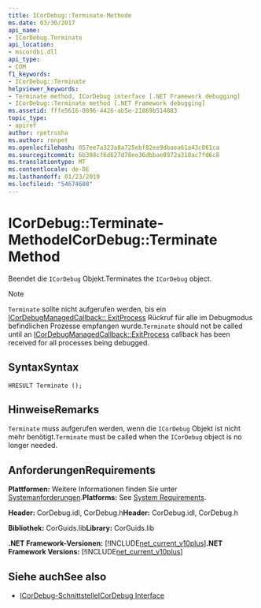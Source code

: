 ```yaml
---
title: ICorDebug::Terminate-Methode
ms.date: 03/30/2017
api_name:
- ICorDebug.Terminate
api_location:
- mscordbi.dll
api_type:
- COM
f1_keywords:
- ICorDebug::Terminate
helpviewer_keywords:
- Terminate method, ICorDebug interface [.NET Framework debugging]
- ICorDebug::Terminate method [.NET Framework debugging]
ms.assetid: fffe5616-0896-4426-ab5e-21869b514883
topic_type:
- apiref
author: rpetrusha
ms.author: ronpet
ms.openlocfilehash: 057ee7a323a8a725ebf82ee9dbaea61a43c061ca
ms.sourcegitcommit: 6b308cf6d627d78ee36dbbae8972a310ac7fd6c8
ms.translationtype: MT
ms.contentlocale: de-DE
ms.lasthandoff: 01/23/2019
ms.locfileid: "54674608"
---
```

# <a name="icordebugterminate-method"></a><span data-ttu-id="82861-102">ICorDebug::Terminate-Methode</span><span class="sxs-lookup"><span data-stu-id="82861-102">ICorDebug::Terminate Method</span></span>
<span data-ttu-id="82861-103">Beendet die `ICorDebug` Objekt.</span><span class="sxs-lookup"><span data-stu-id="82861-103">Terminates the `ICorDebug` object.</span></span>  
  
> [!NOTE]
>  <span data-ttu-id="82861-104">`Terminate` sollte nicht aufgerufen werden, bis ein [ICorDebugManagedCallback:: ExitProcess](../../../../docs/framework/unmanaged-api/debugging/icordebugmanagedcallback-exitprocess-method.md) Rückruf für alle im Debugmodus befindlichen Prozesse empfangen wurde.</span><span class="sxs-lookup"><span data-stu-id="82861-104">`Terminate` should not be called until an [ICorDebugManagedCallback::ExitProcess](../../../../docs/framework/unmanaged-api/debugging/icordebugmanagedcallback-exitprocess-method.md) callback has been received for all processes being debugged.</span></span>  
  
## <a name="syntax"></a><span data-ttu-id="82861-105">Syntax</span><span class="sxs-lookup"><span data-stu-id="82861-105">Syntax</span></span>  
  
```  
HRESULT Terminate ();  
```  
  
## <a name="remarks"></a><span data-ttu-id="82861-106">Hinweise</span><span class="sxs-lookup"><span data-stu-id="82861-106">Remarks</span></span>  
 <span data-ttu-id="82861-107">`Terminate` muss aufgerufen werden, wenn die `ICorDebug` Objekt ist nicht mehr benötigt.</span><span class="sxs-lookup"><span data-stu-id="82861-107">`Terminate` must be called when the `ICorDebug` object is no longer needed.</span></span>  
  
## <a name="requirements"></a><span data-ttu-id="82861-108">Anforderungen</span><span class="sxs-lookup"><span data-stu-id="82861-108">Requirements</span></span>  
 <span data-ttu-id="82861-109">**Plattformen:** Weitere Informationen finden Sie unter [Systemanforderungen](../../../../docs/framework/get-started/system-requirements.md).</span><span class="sxs-lookup"><span data-stu-id="82861-109">**Platforms:** See [System Requirements](../../../../docs/framework/get-started/system-requirements.md).</span></span>  
  
 <span data-ttu-id="82861-110">**Header:** CorDebug.idl, CorDebug.h</span><span class="sxs-lookup"><span data-stu-id="82861-110">**Header:** CorDebug.idl, CorDebug.h</span></span>  
  
 <span data-ttu-id="82861-111">**Bibliothek:** CorGuids.lib</span><span class="sxs-lookup"><span data-stu-id="82861-111">**Library:** CorGuids.lib</span></span>  
  
 <span data-ttu-id="82861-112">**.NET Framework-Versionen:** [!INCLUDE[net_current_v10plus](../../../../includes/net-current-v10plus-md.md)]</span><span class="sxs-lookup"><span data-stu-id="82861-112">**.NET Framework Versions:** [!INCLUDE[net_current_v10plus](../../../../includes/net-current-v10plus-md.md)]</span></span>  
  
## <a name="see-also"></a><span data-ttu-id="82861-113">Siehe auch</span><span class="sxs-lookup"><span data-stu-id="82861-113">See also</span></span>
- [<span data-ttu-id="82861-114">ICorDebug-Schnittstelle</span><span class="sxs-lookup"><span data-stu-id="82861-114">ICorDebug Interface</span></span>](../../../../docs/framework/unmanaged-api/debugging/icordebug-interface.md)
